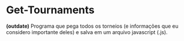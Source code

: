 # Get-Tournaments
**(outdate)**
Programa que pega todos os torneios (e informações que eu considero importante deles) e salva em um arquivo javascript (.js).  
